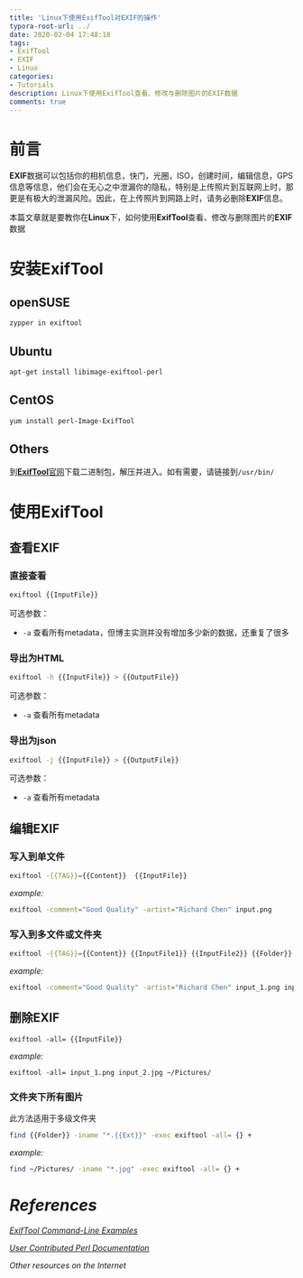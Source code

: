 ```yaml
---
title: 'Linux下使用ExifTool对EXIF的操作'
typora-root-url: ../
date: 2020-02-04 17:48:18
tags:
- ExifTool
- EXIF
- Linux
categories:
- Tutorials
description: Linux下使用ExifTool查看、修改与删除图片的EXIF数据
comments: true
---
```


# 前言

**EXIF**数据可以包括你的相机信息，快门，光圈，ISO，创建时间，编辑信息，GPS信息等信息，他们会在无心之中泄漏你的隐私，特别是上传照片到互联网上时，那更是有极大的泄漏风险。因此，在上传照片到网路上时，请务必删除**EXIF**信息。  

本篇文章就是要教你在**Linux**下，如何使用**ExifTool**查看、修改与删除图片的**EXIF**数据



# 安装**ExifTool** 

## openSUSE

```bash
zypper in exiftool
```

## Ubuntu

```bash
apt-get install libimage-exiftool-perl
```

## CentOS

```bash
yum install perl-Image-ExifTool
```

## Others

到[**ExifTool**官网](https://exiftool.org/)下载二进制包，解压并进入。如有需要，请链接到`/usr/bin/`



# 使用ExifTool

## 查看**EXIF**

### 直接查看

```bash
exiftool {{InputFile}}
```

可选参数：

* `-a` 查看所有metadata，但博主实测并没有增加多少新的数据，还重复了很多



### 导出为**HTML**

```bash
exiftool -h {{InputFile}} > {{OutputFile}}
```

可选参数：

* `-a` 查看所有metadata



### 导出为json

```bash
exiftool -j {{InputFile}} > {{OutputFile}}
```

可选参数：

* `-a` 查看所有metadata



## 编辑EXIF

### 写入到单文件

```bash
exiftool -{{TAG}}={{Content}}  {{InputFile}}
```

*example:*

```bash
exiftool -comment="Good Quality" -artist="Richard Chen" input.png
```

### 写入到多文件或文件夹

```bash
exiftool -{{TAG}}={{Content}} {{InputFile1}} {{InputFile2}} {{Folder}}
```

*example:*

```bash
exiftool -comment="Good Quality" -artist="Richard Chen" input_1.png input_2.jpg ~/Pictures/
```



## 删除EXIF

```
exiftool -all= {{InputFile}}
```

*example:*

```
exiftool -all= input_1.png input_2.jpg ~/Pictures/
```

### 文件夹下所有图片

此方法适用于多级文件夹

```bash
find {{Folder}} -iname "*.{{Ext}}" -exec exiftool -all= {} +
```

*example:*

```bash
find ~/Pictures/ -iname "*.jpg" -exec exiftool -all= {} +
```



# *References*

[*ExifTool Command-Line Examples*](https://exiftool.org/examples.html)

[*User Contributed Perl Documentation*](https://exiftool.org/exiftool_pod.pdf)

*Other resources on the Internet*





